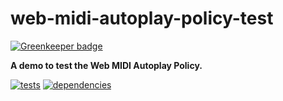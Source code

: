 # web-midi-autoplay-policy-test

[![Greenkeeper badge](https://badges.greenkeeper.io/chrisguttandin/web-midi-autoplay-policy-test.svg)](https://greenkeeper.io/)

**A demo to test the Web MIDI Autoplay Policy.**

[![tests](https://img.shields.io/travis/chrisguttandin/web-midi-autoplay-policy-test/master.svg?style=flat-square)](https://travis-ci.org/chrisguttandin/web-midi-autoplay-policy-test)
[![dependencies](https://img.shields.io/david/chrisguttandin/web-midi-autoplay-policy-test.svg?style=flat-square)](https://www.npmjs.com/package/web-midi-autoplay-policy-test)
